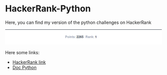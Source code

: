 # HackerRank-Python

Here, you can find my version of the python challenges on HackerRank

![Photo ranking](test.png)

Here some links:
 - [HackerRank link](https://www.hackerrank.com/domains/python/)
 - [Doc Python](https://docs.python.org/3/library/index.html)
